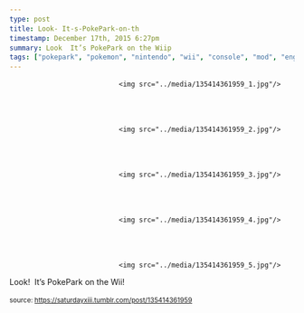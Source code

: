 ```yaml
---
type: post
title: Look- It-s-PokePark-on-th
timestamp: December 17th, 2015 6:27pm
summary: Look  It’s PokePark on the Wiip 
tags: ["pokepark", "pokemon", "nintendo", "wii", "console", "mod", "engraving", "paint", "pikachu", "art"]
---
```



                               <img src="../media/135414361959_1.jpg"/>
                           

                                                                                                                           

                               <img src="../media/135414361959_2.jpg"/>
                           

                                                                                                                           

                               <img src="../media/135414361959_3.jpg"/>
                           

                                                                                                                           

                               <img src="../media/135414361959_4.jpg"/>
                           

                                                                                                                           

                               <img src="../media/135414361959_5.jpg"/>
                           

                                                                                                                      
Look!  It’s PokePark on the Wii!
 
                                    
                
                
                
                
                                
<small>source: https://saturdayxiii.tumblr.com/post/135414361959</small>